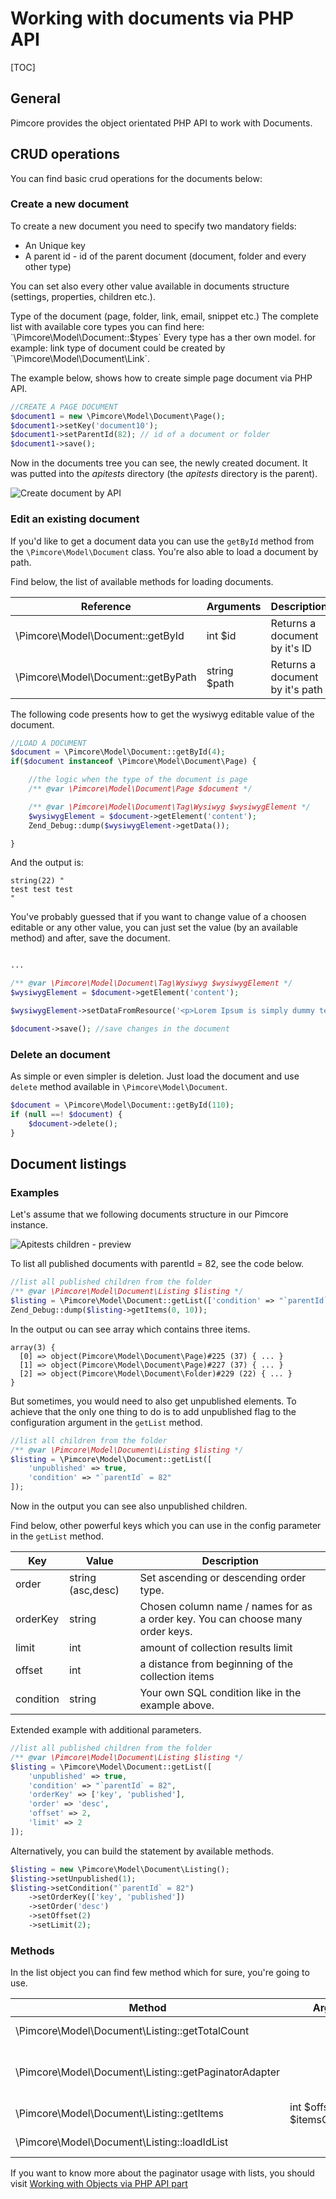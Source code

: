 # Working with documents via PHP API

[TOC]

## General

Pimcore provides the object orientated PHP API to work with Documents.

## CRUD operations

You can find basic crud operations for the documents below:

### Create a new document
To create a new document you need to specify two mandatory fields:
* An Unique key
* A parent id - id of the parent document (document, folder and every other type)
 
You can set also every other value available in documents structure (settings, properties, children etc.).

<div class="notice-box">
Type of the document (page, folder, link, email, snippet etc.) The complete list with available core types you can find here: `\Pimcore\Model\Document::$types`
Every type has a ther own model. for example: link type of document could be created by `\Pimcore\Model\Document\Link`.
</div>

The example below, shows how to create simple page document via PHP API. 

```php
//CREATE A PAGE DOCUMENT
$document1 = new \Pimcore\Model\Document\Page();
$document1->setKey('document10');
$document1->setParentId(82); // id of a document or folder
$document1->save();
```

Now in the documents tree you can see, the newly created document. 
It was putted into the *apitests* directory (the *apitests* directory is the parent).

![Create document by API](../img/documents_api_create.png)

### Edit an existing document

If you'd like to get a document data you can use the `getById` method from the `\Pimcore\Model\Document` class.
You're also able to load a document by path. 

Find below, the list of available methods for loading documents.

| Reference                          | Arguments    | Description                     |
|------------------------------------|--------------|---------------------------------|
| \Pimcore\Model\Document::getById   | int $id      | Returns a document by it's ID   |
| \Pimcore\Model\Document::getByPath | string $path | Returns a document by it's path |

The following code presents how to get the wysiwyg editable value of the document.

```php
//LOAD A DOCUMENT
$document = \Pimcore\Model\Document::getById(4);
if($document instanceof \Pimcore\Model\Document\Page) {

    //the logic when the type of the document is page
    /** @var \Pimcore\Model\Document\Page $document */

    /** @var \Pimcore\Model\Document\Tag\Wysiwyg $wysiwygElement */
    $wysiwygElement = $document->getElement('content');
    Zend_Debug::dump($wysiwygElement->getData());

}
```

And the output is:

```
string(22) "
test test test
"
```

You've probably guessed that if you want to change value of a choosen editable or any other value, you can just set the value (by an available method) and after, save the document.

```php

...

/** @var \Pimcore\Model\Document\Tag\Wysiwyg $wysiwygElement */
$wysiwygElement = $document->getElement('content');

$wysiwygElement->setDataFromResource('<p>Lorem Ipsum is simply dummy text of the printing and typesetting.</p>');

$document->save(); //save changes in the document
```

### Delete an document

As simple or even simpler is deletion. Just load the document and use `delete` method available in `\Pimcore\Model\Document`.

```php
$document = \Pimcore\Model\Document::getById(110);
if (null ==! $document) {
    $document->delete();
}
```


## Document listings

### Examples

Let's assume that we following documents structure in our Pimcore instance.

![Apitests children - preview](../img/documents_apitests_children_preview.png)

To list all published documents with parentId = 82, see the code below.

```php
//list all published children from the folder
/** @var \Pimcore\Model\Document\Listing $listing */
$listing = \Pimcore\Model\Document::getList(['condition' => "`parentId` = 82"]);
Zend_Debug::dump($listing->getItems(0, 10));
```

In the output ou can see array which contains three items.

```
array(3) {
  [0] => object(Pimcore\Model\Document\Page)#225 (37) { ... }
  [1] => object(Pimcore\Model\Document\Page)#227 (37) { ... }
  [2] => object(Pimcore\Model\Document\Folder)#229 (22) { ... }
}
```

But sometimes, you would need to also get unpublished elements. 
To achieve that the only one thing to do is to add unpublished flag to the configuration argument in the `getList` method.

```php
//list all children from the folder
/** @var \Pimcore\Model\Document\Listing $listing */
$listing = \Pimcore\Model\Document::getList([
    'unpublished' => true,
    'condition' => "`parentId` = 82"
]);
```

Now in the output you can see also unpublished children.

Find below, other powerful keys which you can use in the config parameter in the `getList` method.

| Key         | Value               | Description                                                                       |
|-------------|---------------------|-----------------------------------------------------------------------------------|
| order       | string (asc,desc)   | Set ascending or descending order type.                                           |
| orderKey    | string              | Chosen column name / names for as a order key. You can choose many order keys.    |
| limit       | int                 | amount of collection results limit                                                |
| offset      | int                 | a distance from beginning of the collection items                                 |
| condition   | string              | Your own SQL condition like in the example above.                                 |

Extended example with additional parameters. 

```php
//list all published children from the folder
/** @var \Pimcore\Model\Document\Listing $listing */
$listing = \Pimcore\Model\Document::getList([
    'unpublished' => true,
    'condition' => "`parentId` = 82",
    'orderKey' => ['key', 'published'],
    'order' => 'desc',
    'offset' => 2,
    'limit' => 2
]);
```
Alternatively, you can build the statement by available methods.

```php
$listing = new \Pimcore\Model\Document\Listing();
$listing->setUnpublished(1);
$listing->setCondition("`parentId` = 82")
    ->setOrderKey(['key', 'published'])
    ->setOrder('desc')
    ->setOffset(2)
    ->setLimit(2);
```


### Methods

In the list object you can find few method which for sure, you're going to use. 

| Method                                               | Arguments                           | Description                                                                                 |
|------------------------------------------------------|-------------------------------------|---------------------------------------------------------------------------------------------|
| \Pimcore\Model\Document\Listing::getTotalCount       |                                     | Returns total number of selected rows.                                                      |
| \Pimcore\Model\Document\Listing::getPaginatorAdapter |                                     | List implements `\Zend_Paginator_Adapter_Interface`, you could use the list as a paginator. |
| \Pimcore\Model\Document\Listing::getItems            | int $offset, int $itemsCountPerPage | as arguments you have to specify the limit of rows and the offset.                          |
| \Pimcore\Model\Document\Listing::loadIdList          |                                     | Returns complete array with id as a row.                                                    |

If you want to know more about the paginator usage with lists, you should visit [Working with Objects via PHP API part](../05_Objects/03_Working_with_php_API.md#zendPaginatorListing)


